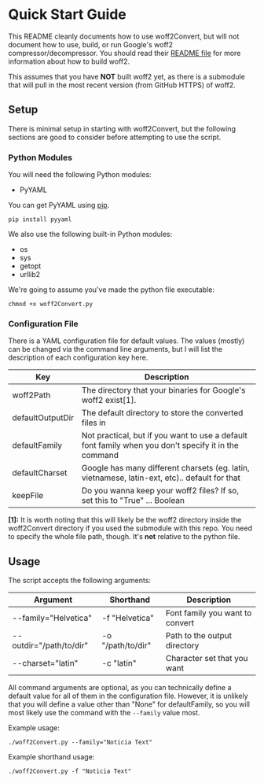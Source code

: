 # Quick Start Guide

This README cleanly documents how to use woff2Convert, but will not document how to
use, build, or run Google's woff2 compressor/decompressor. You should read their [README file](https://github.com/google/woff2/blob/master/README.md)
for more information about how to build woff2.

This assumes that you have **NOT** built woff2 yet, as there is a submodule that will
pull in the most recent version (from GitHub HTTPS) of woff2.

## Setup

There is minimal setup in starting with woff2Convert, but the following sections are good
to consider before attempting to use the script.

### Python Modules
You will need the following Python modules:

- PyYAML

You can get PyYAML using [pip](https://pip.pypa.io/en/stable/installing/). 

`pip install pyyaml`

We also use the following built-in Python modules:

- os
- sys
- getopt
- urllib2

We're going to assume you've made the python file executable:

`chmod +x woff2Convert.py`

### Configuration File

There is a YAML configuration file for default values. The values (mostly) can be
changed via the command line arguments, but I will list the description of each
configuration key here.

| Key              | Description                                                                                          |
| ---------------- | ---------------------------------------------------------------------------------------------------- |
| woff2Path        | The directory that your binaries for Google's woff2 exist[1].                                        |
| defaultOutputDir | The default directory to store the converted files in                                                |
| defaultFamily    | Not practical, but if you want to use a default font family when you don't specify it in the command |
| defaultCharset   | Google has many different charsets (eg. latin, vietnamese, latin-ext, etc).. default for that        |
| keepFile         | Do you wanna keep your woff2 files? If so, set this to "True" ... Boolean                            |


**[1]:** It is worth noting that this will likely be the woff2 directory inside the
woff2Convert directory if you used the submodule with this repo. You need to specify
the whole file path, though. It's **not** relative to the python file.

## Usage

The script accepts the following arguments:

| Argument                | Shorthand         | Description                       |
| ----------------------- | ----------------- | --------------------------------- |
| --family="Helvetica"    | -f "Helvetica"    | Font family you want to convert   |
| --outdir="/path/to/dir" | -o "/path/to/dir" | Path to the output directory      |
| --charset="latin"       | -c "latin"        | Character set that you want       |


All command arguments are optional, as you can technically define a default value for
all of them in the configuration file. However, it is unlikely that you will define a
value other than "None" for defaultFamily, so you will most likely use the command with
the `--family` value most.

Example usage:

`./woff2Convert.py --family="Noticia Text"`

Example shorthand usage:

`./woff2Convert.py -f "Noticia Text"`
